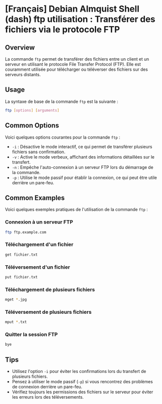 # [Français] Debian Almquist Shell (dash) ftp utilisation : Transférer des fichiers via le protocole FTP

## Overview
La commande `ftp` permet de transférer des fichiers entre un client et un serveur en utilisant le protocole File Transfer Protocol (FTP). Elle est couramment utilisée pour télécharger ou téléverser des fichiers sur des serveurs distants.

## Usage
La syntaxe de base de la commande `ftp` est la suivante :

```bash
ftp [options] [arguments]
```

## Common Options
Voici quelques options courantes pour la commande `ftp` :

- `-i` : Désactive le mode interactif, ce qui permet de transférer plusieurs fichiers sans confirmation.
- `-v` : Active le mode verbeux, affichant des informations détaillées sur le transfert.
- `-n` : Empêche l'auto-connexion à un serveur FTP lors du démarrage de la commande.
- `-p` : Utilise le mode passif pour établir la connexion, ce qui peut être utile derrière un pare-feu.

## Common Examples
Voici quelques exemples pratiques de l'utilisation de la commande `ftp` :

### Connexion à un serveur FTP
```bash
ftp ftp.example.com
```

### Téléchargement d'un fichier
```bash
get fichier.txt
```

### Téléversement d'un fichier
```bash
put fichier.txt
```

### Téléchargement de plusieurs fichiers
```bash
mget *.jpg
```

### Téléversement de plusieurs fichiers
```bash
mput *.txt
```

### Quitter la session FTP
```bash
bye
```

## Tips
- Utilisez l'option `-i` pour éviter les confirmations lors du transfert de plusieurs fichiers.
- Pensez à utiliser le mode passif (`-p`) si vous rencontrez des problèmes de connexion derrière un pare-feu.
- Vérifiez toujours les permissions des fichiers sur le serveur pour éviter les erreurs lors des téléversements.